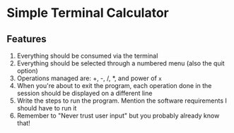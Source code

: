 # Simple Terminal Calculator

## Features

1. Everything should be consumed via the terminal
1. Everything should be selected through a numbered menu (also the quit option)
1. Operations managed are: +, -, /, *, and power of `x`
1. When you're about to exit the program, each operation done in the session should be displayed on a different line
1. Write the steps to run the program. Mention the software requirements I should have to run it
1. Remember to "Never trust user input" but you probably already know that!
